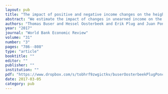 ```yaml
---
layout: pub
title: "The impact of positive and negative income changes on the height and weight of young children"
abstract: "We estimate the impact of changes in unearned income on the height and weight of young children in a developing country. As source of variation we use changes in the eligibility criteria for receipt of an unconditional cash transfer in Ecuador. Two years after families lost the transfer, which they had received for seven years, their young children weigh less, and are shorter and more likely to be stunted than young children in families that kept the cash transfer. We find no effect on the height and weight of young children two years after gaining the cash transfer. Information on household expenditures suggests that a reduction of food expenditures by households that lost the transfer is the main mechanism behind this finding"
authors: "Thomas Buser and Hessel Oosterbeek and Erik Plug and Juan Ponce and Jose Rosero"
year: "2017"
journal: "World Bank Economic Review"
volume: "31"
number: "3"
pages: "786--808"
type: "article"
booktitle: ""
editor: ""
publisher: ""
institution: ""
pdf: "https://www.dropbox.com/s/tobhrf9zwgictkv/buserOosterbeekPlugPonceRosero2017wber.pdf?dl=0"
date: 2017-03-05
category: pub
---
```

